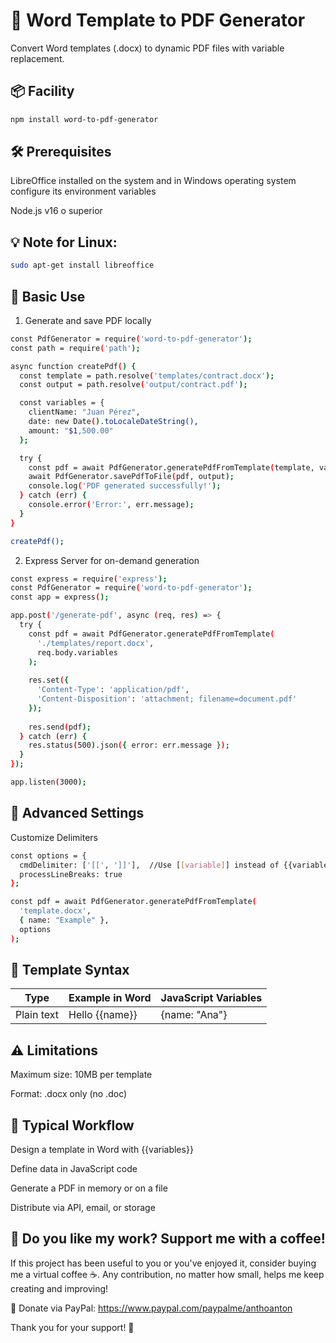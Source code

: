 # 📄 Word Template to PDF Generator

Convert Word templates (.docx) to dynamic PDF files with variable replacement.

## 📦 Facility

```bash
npm install word-to-pdf-generator
```
## 🛠️ Prerequisites

LibreOffice installed on the system and in Windows operating system configure its environment variables

Node.js v16 o superior

## 💡 Note for Linux:
```bash
sudo apt-get install libreoffice
```
## 🚀 Basic Use
1. Generate and save PDF locally
```bash
const PdfGenerator = require('word-to-pdf-generator');
const path = require('path');

async function createPdf() {
  const template = path.resolve('templates/contract.docx');
  const output = path.resolve('output/contract.pdf');

  const variables = {
    clientName: "Juan Pérez",
    date: new Date().toLocaleDateString(),
    amount: "$1,500.00"
  };

  try {
    const pdf = await PdfGenerator.generatePdfFromTemplate(template, variables);
    await PdfGenerator.savePdfToFile(pdf, output);
    console.log('PDF generated successfully!');
  } catch (err) {
    console.error('Error:', err.message);
  }
}

createPdf();
```

2. Express Server for on-demand generation
```bash
const express = require('express');
const PdfGenerator = require('word-to-pdf-generator');
const app = express();

app.post('/generate-pdf', async (req, res) => {
  try {
    const pdf = await PdfGenerator.generatePdfFromTemplate(
      './templates/report.docx',
      req.body.variables
    );
    
    res.set({
      'Content-Type': 'application/pdf',
      'Content-Disposition': 'attachment; filename=document.pdf'
    });
    
    res.send(pdf);
  } catch (err) {
    res.status(500).json({ error: err.message });
  }
});

app.listen(3000);
```

## 🔧 Advanced Settings

Customize Delimiters
```bash
const options = {
  cmdDelimiter: ['[[', ']]'],  //Use [[variable]] instead of {{variable}}
  processLineBreaks: true
};

const pdf = await PdfGenerator.generatePdfFromTemplate(
  'template.docx',
  { name: "Example" },
  options
);
```

## 📝 Template Syntax

| Type | Example in Word | JavaScript Variables |
|---|---|---|
| Plain text | Hello {{name}} | {name: "Ana"} 

## ⚠️ Limitations
Maximum size: 10MB per template

Format: .docx only (no .doc)

## 🔄 Typical Workflow
Design a template in Word with {{variables}}

Define data in JavaScript code

Generate a PDF in memory or on a file

Distribute via API, email, or storage

## 💖 Do you like my work? Support me with a coffee!
If this project has been useful to you or you've enjoyed it, consider buying me a virtual coffee ☕. Any contribution, no matter how small, helps me keep creating and improving!

🔗 Donate via PayPal: https://www.paypal.com/paypalme/anthoanton

Thank you for your support! 🙌
